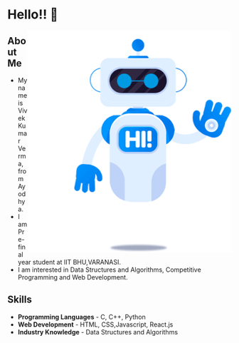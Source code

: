 <!-- ### Hi there 👋 -->
<!--
**cyber-vivek/cyber-vivek** is a ✨ _special_ ✨ repository because its `README.md` (this file) appears on your GitHub profile.

Here are some ideas to get you started:

- 🔭 I’m currently working on ...
- 🌱 I’m currently learning ...
- 👯 I’m looking to collaborate on ...
- 🤔 I’m looking for help with ...
- 💬 Ask me about ...
- 📫 How to reach me: ...
- 😄 Pronouns: ...
- ⚡ Fun fact: ...
-->
<h1> Hello!! 👋</h1>
<img align = "right" alt = "HI ROBOt" src = https://github.com/cyber-vivek/cyber-vivek/blob/main/hi-robot.gif/>
<h2> About Me </h2>

- My name is Vivek Kumar Verma, from Ayodhya.
- I am Pre-final year student at IIT BHU,VARANASI.
- I am interested in Data Structures and Algorithms, Competitive Programming and Web Development.

<h2> Skills </h2>

- **Programming Languages** - C, C++, Python
- **Web Development** - HTML, CSS,Javascript, React.js
- **Industry Knowledge** - Data Structures and Algorithms

